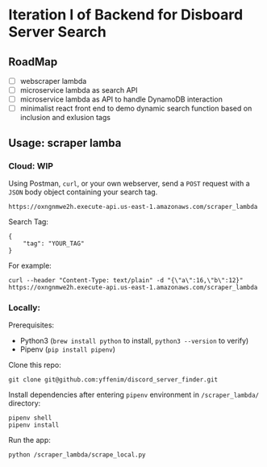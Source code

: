 # Iteration I of Backend for Disboard Server Search 

## RoadMap

- [ ] webscraper lambda
- [ ] microservice lambda as search API 
- [ ] microservice lambda as API to handle DynamoDB interaction
- [ ] minimalist react front end to demo dynamic search function based on inclusion and exlusion tags

## Usage: scraper lamba

### Cloud: WIP

Using Postman, `curl`, or your own webserver, send a `POST` request with a `JSON` body object containing your search tag.

```
https://oxngnmwe2h.execute-api.us-east-1.amazonaws.com/scraper_lambda
```

Search Tag:

```
{ 
	"tag": "YOUR_TAG"
}
```

For example: 

```
curl --header "Content-Type: text/plain" -d "{\"a\":16,\"b\":12}" https://oxngnmwe2h.execute-api.us-east-1.amazonaws.com/scraper_lambda
```


### Locally:

Prerequisites: 
- Python3 (`brew install python` to install, `python3 --version` to verify)
- Pipenv (`pip install pipenv`)

Clone this repo: 
```
git clone git@github.com:yffenim/discord_server_finder.git
```

Install dependencies after entering `pipenv` environment in `/scraper_lambda/` directory:

```
pipenv shell
pipenv install
```

Run the app:
```
python /scraper_lambda/scrape_local.py
```
